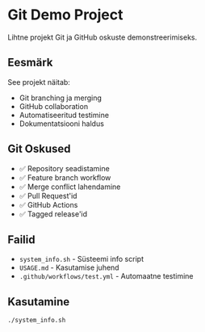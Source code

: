 # Git Demo Project

Lihtne projekt Git ja GitHub oskuste demonstreerimiseks.

## Eesmärk
See projekt näitab:
- Git branching ja merging
- GitHub collaboration
- Automatiseeritud testimine
- Dokumentatsiooni haldus

## Git Oskused
- ✅ Repository seadistamine
- ✅ Feature branch workflow
- ✅ Merge conflict lahendamine
- ✅ Pull Request'id
- ✅ GitHub Actions
- ✅ Tagged release'id

## Failid
- `system_info.sh` - Süsteemi info script
- `USAGE.md` - Kasutamise juhend
- `.github/workflows/test.yml` - Automaatne testimine

## Kasutamine
```bash
./system_info.sh
